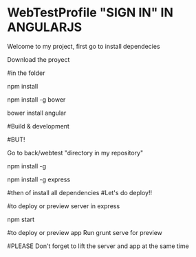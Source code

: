 # WebTestProfile "SIGN IN" IN ANGULARJS 

Welcome to my project, first go to install dependecies 

Download the proyect

#in the folder

npm install

npm install -g bower

bower install angular

#Build & development

#BUT!

Go to back/webtest "directory in my repository"

npm install -g

npm install -g express

#then of install all dependencies 
#Let's do deploy!!

#to deploy or preview server in express

npm start

#to deploy or preview app
Run grunt serve for preview

#PLEASE 
Don't forget to lift the server and app at the same time
